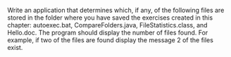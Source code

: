 Write an application that determines which, if any, of the following files are stored in the folder where you have saved the exercises created in this chapter: autoexec.bat, CompareFolders.java, FileStatistics.class, and Hello.doc. The program should display the number of files found. For example, if two of the files are found display the message 2 of the files exist.